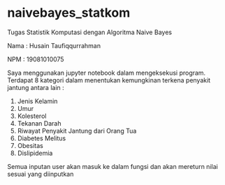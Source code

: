# naivebayes_statkom
Tugas Statistik Komputasi dengan Algoritma Naive Bayes

Nama : Husain Taufiqqurrahman

NPM  : 19081010075

Saya menggunakan jupyter notebook dalam mengeksekusi program. Terdapat 8 kategori dalam menentukan kemungkinan terkena penyakit jantung antara lain :

  1. Jenis Kelamin
  2. Umur
  3. Kolesterol
  4. Tekanan Darah
  5. Riwayat Penyakit Jantung dari Orang Tua
  6. Diabetes Melitus
  7. Obesitas
  8. Dislipidemia
  
Semua inputan user akan masuk ke dalam fungsi dan akan mereturn nilai sesuai yang diinputkan

